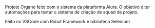 Projeto Organo feito com o sistema da plataforma Alura. O objetivo é ter automações para testar o sistema de criação de squad de projeto.

Feito no VSCode com Robot Framework e biblioteca Selenium

